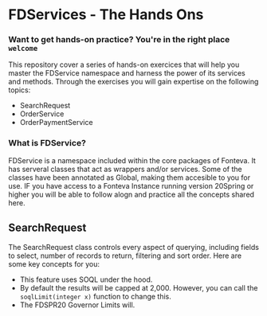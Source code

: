 # FDServices - The Hands Ons

### Want to get hands-on practice? You're in the right place `welcome`

This repository cover a series of hands-on exercices that will help you master the FDService namespace and harness the power of its services and methods. Through the exercises you will gain expertise on the following topics:

* SearchRequest
* OrderService
* OrderPaymentService

### What is FDService?
FDService is a namespace included within the core packages of Fonteva. It has serveral classes that act as wrappers and/or services. Some of the classes have been annotated as Global, making them accesible to you for use. IF you have access to a Fonteva Instance running version 20Spring  or higher you will be able to follow alogn and practice all the concepts shared here.

## SearchRequest
The SearchRequest class controls every aspect of querying, including fields to select, number of records to return, filtering and sort order. Here are some key concepts for you:

* This feature uses SOQL under the hood.
* By default the results will be capped at 2,000. However, you can call the `soqlLimit(integer x)` function to change this.
* The FDSPR20 Governor Limits will.



